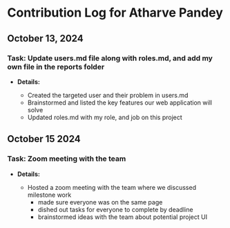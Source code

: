 # Contribution Log for Atharve Pandey

## October 13, 2024

### Task: Update users.md file along with roles.md, and add my own file in the reports folder

- **Details:**

  - Created the targeted user and their problem in users.md
  - Brainstormed and listed the key features our web application will solve
  - Updated roles.md with my role, and job on this project

## October 15 2024

### Task: Zoom meeting with the team

- **Details:**

  - Hosted a zoom meeting with the team where we discussed milestone work
    - made sure everyone was on the same page
    - dished out tasks for everyone to complete by deadline
    - brainstormed ideas with the team about potential project UI
